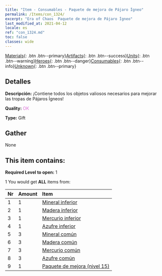 ```yaml
---
title: "Item - Consumables - Paquete de mejora de Pájaro Ígneo"
permalink: /Items/con_1324/
excerpt: "Era of Chaos  Paquete de mejora de Pájaro Ígneo"
last_modified_at: 2021-04-12
locale: es
ref: "con_1324.md"
toc: false
classes: wide
---
```

 [Materials](/es/Items/){: .btn .btn--primary}[Artifacts](/es/Items/Artifacts/){: .btn .btn--success}[Units](/es/Items/Units/){: .btn .btn--warning}[Heroes](/es/Items/Heroes/){: .btn .btn--danger}[Consumables](/es/Items/Consumables/){: .btn .btn--info}[Unknown](/es/Items/Unknown/){: .btn .btn--primary}

## Detalles
 **Descripción:** ¡Contiene todos los objetos valiosos necesarios para mejorar las tropas de Pájaros Ígneos!

 **Quality:** <span style="color: #DA70D6">OK</span>

 **Type:** Gift

## Gather

  None

## This item contains:

 **Required Level to open:** 1

 1 You would get **ALL** items  from:

  | Nr | Amount |     Item    |
  |:---|:-------|:------------|
  | 1 | 1 | [Mineral inferior](/es/Items/mat_1/) | 
  | 2 | 1 | [Madera inferior](/es/Items/mat_1/) | 
  | 3 | 1 | [Mercurio inferior](/es/Items/mat_2/) | 
  | 4 | 1 | [Azufre inferior](/es/Items/mat_3/) | 
  | 5 | 3 | [Mineral común](/es/Items/mat_6/) | 
  | 6 | 3 | [Madera común](/es/Items/mat_7/) | 
  | 7 | 3 | [Mercurio común](/es/Items/mat_8/) | 
  | 8 | 3 | [Azufre común](/es/Items/mat_9/) | 
  | 9 | 1 | [Paquete de mejora (nivel 15)](/es/Items/con_1325/) | 

